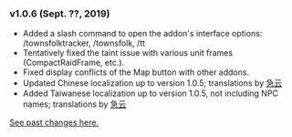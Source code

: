 ### v1.0.6 (Sept. ??, 2019)
* Added a slash command to open the addon's interface options: /townsfolktracker, /townsfolk, /tt
* Tentatively fixed the taint issue with various unit frames (CompactRaidFrame, etc.).
* Fixed display conflicts of the Map button with other addons.
* Updated Chinese localization up to version 1.0.5; translations by [急云](https://www.curseforge.com/members/q09q09)
* Added Taiwanese localization up to version 1.0.5, not including NPC names; translations by [急云](https://www.curseforge.com/members/q09q09)

[See past changes here.](https://bitbucket.org/jsiebert9/townsfolk-tracker/src/master/changehistory.md)
